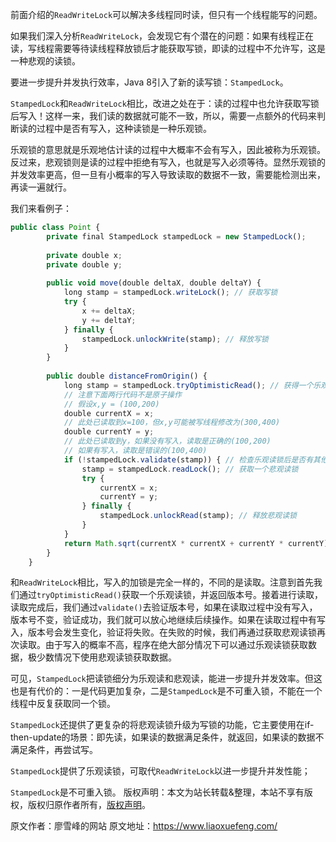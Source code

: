 


前面介绍的`ReadWriteLock`可以解决多线程同时读，但只有一个线程能写的问题。

如果我们深入分析`ReadWriteLock`，会发现它有个潜在的问题：如果有线程正在读，写线程需要等待读线程释放锁后才能获取写锁，即读的过程中不允许写，这是一种悲观的读锁。

要进一步提升并发执行效率，Java 8引入了新的读写锁：`StampedLock`。

`StampedLock`和`ReadWriteLock`相比，改进之处在于：读的过程中也允许获取写锁后写入！这样一来，我们读的数据就可能不一致，所以，需要一点额外的代码来判断读的过程中是否有写入，这种读锁是一种乐观锁。

乐观锁的意思就是乐观地估计读的过程中大概率不会有写入，因此被称为乐观锁。反过来，悲观锁则是读的过程中拒绝有写入，也就是写入必须等待。显然乐观锁的并发效率更高，但一旦有小概率的写入导致读取的数据不一致，需要能检测出来，再读一遍就行。

我们来看例子：

```js 
public class Point {
        private final StampedLock stampedLock = new StampedLock();
    
        private double x;
        private double y;
    
        public void move(double deltaX, double deltaY) {
            long stamp = stampedLock.writeLock(); // 获取写锁
            try {
                x += deltaX;
                y += deltaY;
            } finally {
                stampedLock.unlockWrite(stamp); // 释放写锁
            }
        }
    
        public double distanceFromOrigin() {
            long stamp = stampedLock.tryOptimisticRead(); // 获得一个乐观读锁
            // 注意下面两行代码不是原子操作
            // 假设x,y = (100,200)
            double currentX = x;
            // 此处已读取到x=100，但x,y可能被写线程修改为(300,400)
            double currentY = y;
            // 此处已读取到y，如果没有写入，读取是正确的(100,200)
            // 如果有写入，读取是错误的(100,400)
            if (!stampedLock.validate(stamp)) { // 检查乐观读锁后是否有其他写锁发生
                stamp = stampedLock.readLock(); // 获取一个悲观读锁
                try {
                    currentX = x;
                    currentY = y;
                } finally {
                    stampedLock.unlockRead(stamp); // 释放悲观读锁
                }
            }
            return Math.sqrt(currentX * currentX + currentY * currentY);
        }
    }
```

和`ReadWriteLock`相比，写入的加锁是完全一样的，不同的是读取。注意到首先我们通过`tryOptimisticRead()`获取一个乐观读锁，并返回版本号。接着进行读取，读取完成后，我们通过`validate()`去验证版本号，如果在读取过程中没有写入，版本号不变，验证成功，我们就可以放心地继续后续操作。如果在读取过程中有写入，版本号会发生变化，验证将失败。在失败的时候，我们再通过获取悲观读锁再次读取。由于写入的概率不高，程序在绝大部分情况下可以通过乐观读锁获取数据，极少数情况下使用悲观读锁获取数据。

可见，`StampedLock`把读锁细分为乐观读和悲观读，能进一步提升并发效率。但这也是有代价的：一是代码更加复杂，二是`StampedLock`是不可重入锁，不能在一个线程中反复获取同一个锁。

`StampedLock`还提供了更复杂的将悲观读锁升级为写锁的功能，它主要使用在if-then-update的场景：即先读，如果读的数据满足条件，就返回，如果读的数据不满足条件，再尝试写。

`StampedLock`提供了乐观读锁，可取代`ReadWriteLock`以进一步提升并发性能；

`StampedLock`是不可重入锁。
版权声明：本文为站长转载&整理，本站不享有版权，版权归原作者所有，[版权声明](https://gitee.com/hezhiyuan007/java-notes/raw/master/disclaimer.md)。




原文作者：廖雪峰的网站 原文地址：https://www.liaoxuefeng.com/